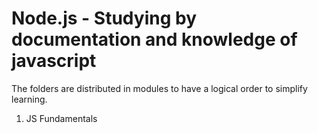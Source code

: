 # Node.js - Studying by documentation and knowledge of javascript

The folders are distributed in modules to have a logical order to simplify learning.

1. JS Fundamentals